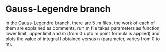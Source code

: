 # Gauss-Legendre branch

In the Gauss-Legendre branch, there are 5 .m files, the work of each of them are explained as comments.
run.m file takes parameters as function, lower limit, upper limit and m (from 0 upto m point formula is applied) and plots 
the value of integral I obtained versus n (parameter, varies from 0 to m).
